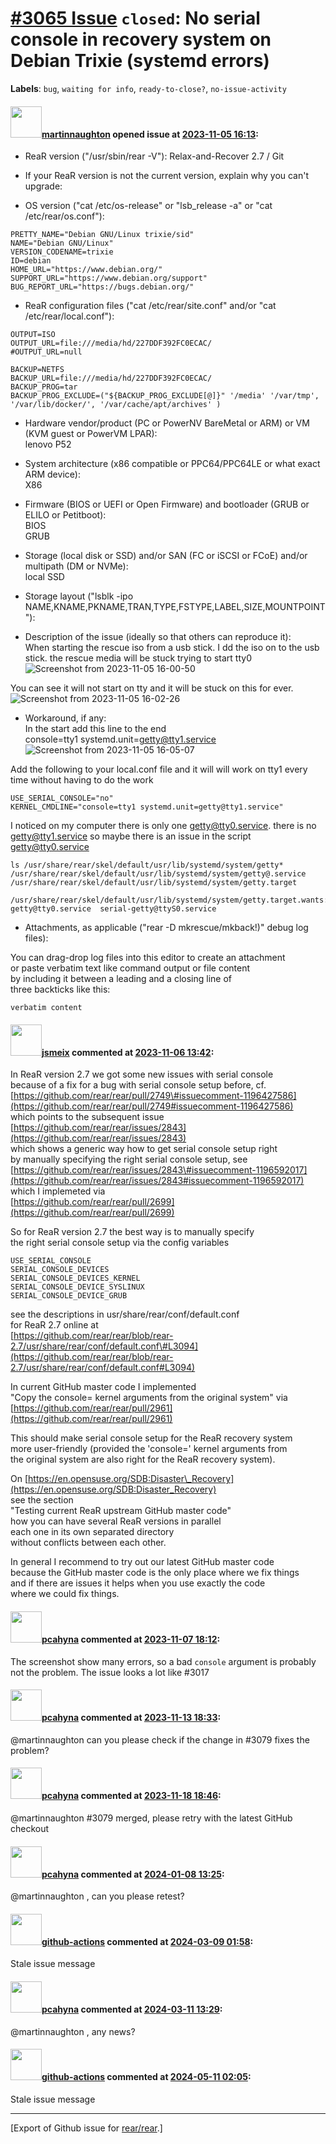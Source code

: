 [\#3065 Issue](https://github.com/rear/rear/issues/3065) `closed`: No serial console in recovery system on Debian Trixie (systemd errors)
=========================================================================================================================================

**Labels**: `bug`, `waiting for info`, `ready-to-close?`,
`no-issue-activity`

#### <img src="https://avatars.githubusercontent.com/u/4721428?v=4" width="50">[martinnaughton](https://github.com/martinnaughton) opened issue at [2023-11-05 16:13](https://github.com/rear/rear/issues/3065):

<!-- Relax-and-Recover (ReaR) Issue Template
Fill in the following items when submitting a new issue.
Use GitHub Markdown, see "Basic writing and formatting syntax" on
https://docs.github.com/en/get-started/writing-on-github
Support is voluntary without guarantee/warranty/liability -->

-   ReaR version ("/usr/sbin/rear -V"): Relax-and-Recover 2.7 / Git

-   If your ReaR version is not the current version, explain why you
    can't upgrade:

-   OS version ("cat /etc/os-release" or "lsb\_release -a" or "cat
    /etc/rear/os.conf"):

<!-- -->

    PRETTY_NAME="Debian GNU/Linux trixie/sid"
    NAME="Debian GNU/Linux"
    VERSION_CODENAME=trixie
    ID=debian
    HOME_URL="https://www.debian.org/"
    SUPPORT_URL="https://www.debian.org/support"
    BUG_REPORT_URL="https://bugs.debian.org/"

-   ReaR configuration files ("cat /etc/rear/site.conf" and/or "cat
    /etc/rear/local.conf"):

<!-- -->

    OUTPUT=ISO
    OUTPUT_URL=file:///media/hd/227DDF392FC0ECAC/
    #OUTPUT_URL=null

    BACKUP=NETFS
    BACKUP_URL=file:///media/hd/227DDF392FC0ECAC/
    BACKUP_PROG=tar
    BACKUP_PROG_EXCLUDE=("${BACKUP_PROG_EXCLUDE[@]}" '/media' '/var/tmp', '/var/lib/docker/', '/var/cache/apt/archives' )

-   Hardware vendor/product (PC or PowerNV BareMetal or ARM) or VM (KVM
    guest or PowerVM LPAR):  
    lenovo P52

-   System architecture (x86 compatible or PPC64/PPC64LE or what exact
    ARM device):  
    X86

-   Firmware (BIOS or UEFI or Open Firmware) and bootloader (GRUB or
    ELILO or Petitboot):  
    BIOS  
    GRUB

-   Storage (local disk or SSD) and/or SAN (FC or iSCSI or FCoE) and/or
    multipath (DM or NVMe):  
    local SSD

-   Storage layout ("lsblk -ipo
    NAME,KNAME,PKNAME,TRAN,TYPE,FSTYPE,LABEL,SIZE,MOUNTPOINT"):

-   Description of the issue (ideally so that others can reproduce
    it):  
    When starting the rescue iso from a usb stick. I dd the iso on to
    the usb stick. the rescue media will be stuck trying to start tty0  
    ![Screenshot from 2023-11-05
    16-00-50](https://github.com/rear/rear/assets/4721428/9464347e-e99d-475a-b0e2-82f011ac7e8e)

You can see it will not start on tty and it will be stuck on this for
ever.  
![Screenshot from 2023-11-05
16-02-26](https://github.com/rear/rear/assets/4721428/0f671eb2-b55a-4c9c-9398-05b51dba272a)

-   Workaround, if any:  
    In the start add this line to the end  
    console=tty1 systemd.unit=<getty@tty1.service>  
    ![Screenshot from 2023-11-05
    16-05-07](https://github.com/rear/rear/assets/4721428/f68f2af4-0f5e-437e-af58-5ed2d49cbda3)

Add the following to your local.conf file and it will will work on tty1
every time without having to do the work

    USE_SERIAL_CONSOLE="no"
    KERNEL_CMDLINE="console=tty1 systemd.unit=getty@tty1.service"

I noticed on my computer there is only one <getty@tty0.service>. there
is no <getty@tty1.service> so maybe there is an issue in the script
<getty@tty0.service>

    ls /usr/share/rear/skel/default/usr/lib/systemd/system/getty*
    /usr/share/rear/skel/default/usr/lib/systemd/system/getty@.service  /usr/share/rear/skel/default/usr/lib/systemd/system/getty.target

    /usr/share/rear/skel/default/usr/lib/systemd/system/getty.target.wants:
    getty@tty0.service  serial-getty@ttyS0.service

-   Attachments, as applicable ("rear -D mkrescue/mkback!)" debug log
    files):

You can drag-drop log files into this editor to create an attachment  
or paste verbatim text like command output or file content  
by including it between a leading and a closing line of  
three backticks like this:

    verbatim content

#### <img src="https://avatars.githubusercontent.com/u/1788608?u=925fc54e2ce01551392622446ece427f51e2f0ce&v=4" width="50">[jsmeix](https://github.com/jsmeix) commented at [2023-11-06 13:42](https://github.com/rear/rear/issues/3065#issuecomment-1794855100):

In ReaR version 2.7 we got some new issues with serial console  
because of a fix for a bug with serial console setup before, cf.  
[https://github.com/rear/rear/pull/2749\#issuecomment-1196427586](https://github.com/rear/rear/pull/2749#issuecomment-1196427586)  
which points to the subsequent issue  
[https://github.com/rear/rear/issues/2843](https://github.com/rear/rear/issues/2843)  
which shows a generic way how to get serial console setup right  
by manually specifying the right serial console setup, see  
[https://github.com/rear/rear/issues/2843\#issuecomment-1196592017](https://github.com/rear/rear/issues/2843#issuecomment-1196592017)  
which I implemeted via  
[https://github.com/rear/rear/pull/2699](https://github.com/rear/rear/pull/2699)

So for ReaR version 2.7 the best way is to manually specify  
the right serial console setup via the config variables

    USE_SERIAL_CONSOLE
    SERIAL_CONSOLE_DEVICES
    SERIAL_CONSOLE_DEVICES_KERNEL
    SERIAL_CONSOLE_DEVICE_SYSLINUX
    SERIAL_CONSOLE_DEVICE_GRUB

see the descriptions in usr/share/rear/conf/default.conf  
for ReaR 2.7 online at  
[https://github.com/rear/rear/blob/rear-2.7/usr/share/rear/conf/default.conf\#L3094](https://github.com/rear/rear/blob/rear-2.7/usr/share/rear/conf/default.conf#L3094)

In current GitHub master code I implemented  
"Copy the console= kernel arguments from the original system" via  
[https://github.com/rear/rear/pull/2961](https://github.com/rear/rear/pull/2961)

This should make serial console setup for the ReaR recovery system  
more user-friendly (provided the 'console=' kernel arguments from  
the original system are also right for the ReaR recovery system).

On
[https://en.opensuse.org/SDB:Disaster\_Recovery](https://en.opensuse.org/SDB:Disaster_Recovery)  
see the section  
"Testing current ReaR upstream GitHub master code"  
how you can have several ReaR versions in parallel  
each one in its own separated directory  
without conflicts between each other.

In general I recommend to try out our latest GitHub master code  
because the GitHub master code is the only place where we fix things  
and if there are issues it helps when you use exactly the code  
where we could fix things.

#### <img src="https://avatars.githubusercontent.com/u/26300485?u=9105d243bc9f7ade463a3e52e8dd13fa67837158&v=4" width="50">[pcahyna](https://github.com/pcahyna) commented at [2023-11-07 18:12](https://github.com/rear/rear/issues/3065#issuecomment-1799381464):

The screenshot show many errors, so a bad `console` argument is probably
not the problem. The issue looks a lot like \#3017

#### <img src="https://avatars.githubusercontent.com/u/26300485?u=9105d243bc9f7ade463a3e52e8dd13fa67837158&v=4" width="50">[pcahyna](https://github.com/pcahyna) commented at [2023-11-13 18:33](https://github.com/rear/rear/issues/3065#issuecomment-1808772191):

@martinnaughton can you please check if the change in \#3079 fixes the
problem?

#### <img src="https://avatars.githubusercontent.com/u/26300485?u=9105d243bc9f7ade463a3e52e8dd13fa67837158&v=4" width="50">[pcahyna](https://github.com/pcahyna) commented at [2023-11-18 18:46](https://github.com/rear/rear/issues/3065#issuecomment-1817594259):

@martinnaughton \#3079 merged, please retry with the latest GitHub
checkout

#### <img src="https://avatars.githubusercontent.com/u/26300485?u=9105d243bc9f7ade463a3e52e8dd13fa67837158&v=4" width="50">[pcahyna](https://github.com/pcahyna) commented at [2024-01-08 13:25](https://github.com/rear/rear/issues/3065#issuecomment-1881002400):

@martinnaughton , can you please retest?

#### <img src="https://avatars.githubusercontent.com/in/15368?v=4" width="50">[github-actions](https://github.com/apps/github-actions) commented at [2024-03-09 01:58](https://github.com/rear/rear/issues/3065#issuecomment-1986689441):

Stale issue message

#### <img src="https://avatars.githubusercontent.com/u/26300485?u=9105d243bc9f7ade463a3e52e8dd13fa67837158&v=4" width="50">[pcahyna](https://github.com/pcahyna) commented at [2024-03-11 13:29](https://github.com/rear/rear/issues/3065#issuecomment-1988445957):

@martinnaughton , any news?

#### <img src="https://avatars.githubusercontent.com/in/15368?v=4" width="50">[github-actions](https://github.com/apps/github-actions) commented at [2024-05-11 02:05](https://github.com/rear/rear/issues/3065#issuecomment-2105454221):

Stale issue message

------------------------------------------------------------------------

\[Export of Github issue for
[rear/rear](https://github.com/rear/rear).\]
